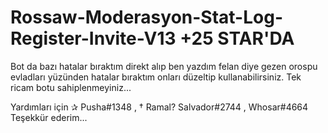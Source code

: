 # Rossaw-Moderasyon-Stat-Log-Register-Invite-V13 +25 STAR'DA

 Bot da bazı hatalar bıraktım direkt alıp ben yazdım felan diye gezen orospu evladları yüzünden hatalar bıraktım
onları düzeltip kullanabilirsiniz. Tek ricam botu sahiplenmeyiniz...

Yardımları için ✰ Pusha#1348 , † Ramal? Salvador#2744 , Whosar#4664 Teşekkür ederim...

